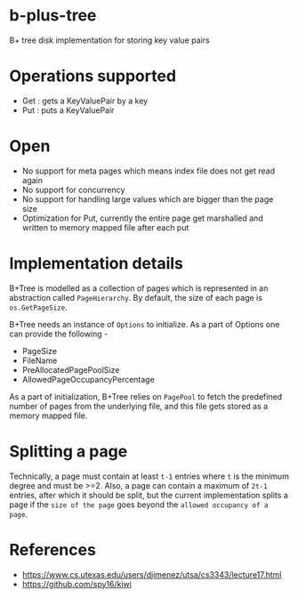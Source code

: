 
# b-plus-tree
B+ tree disk implementation for storing key value pairs

# Operations supported
- Get : gets a KeyValuePair by a key
- Put : puts a KeyValuePair

# Open
- No support for meta pages which means index file does not get read again
- No support for concurrency
- No support for handling large values which are bigger than the page size  
- Optimization for Put, currently the entire page get marshalled and written to memory mapped file after each put

# Implementation details
B+Tree is modelled as a collection of pages which is represented in an abstraction called ```PageHierarchy```. 
By default, the size of each page is ```os.GetPageSize```.

B+Tree needs an instance of ```Options``` to initialize. As a part of Options one can provide the following -
- PageSize 
- FileName 
- PreAllocatedPagePoolSize 
- AllowedPageOccupancyPercentage  

As a part of initialization, B+Tree relies on ```PagePool``` to fetch the predefined number of pages from the underlying file, and this
file gets stored as a memory mapped file.

# Splitting a page
Technically, a page must contain at least ```t-1``` entries where ```t``` is the minimum degree and must be >=2. 
Also, a page can contain a maximum of ```2t-1``` entries, after which it should be split, but the current implementation splits a page if the ```size of the page``` goes beyond the ```allowed occupancy of a page```.

# References
- https://www.cs.utexas.edu/users/djimenez/utsa/cs3343/lecture17.html
- https://github.com/spy16/kiwi
